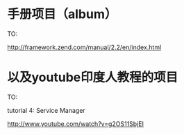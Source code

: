 手册项目（album）
=======================

TO:

http://framework.zend.com/manual/2.2/en/index.html

以及youtube印度人教程的项目
===========================

TO:

tutorial 4: Service Manager

http://www.youtube.com/watch?v=g2OS11SbjEI